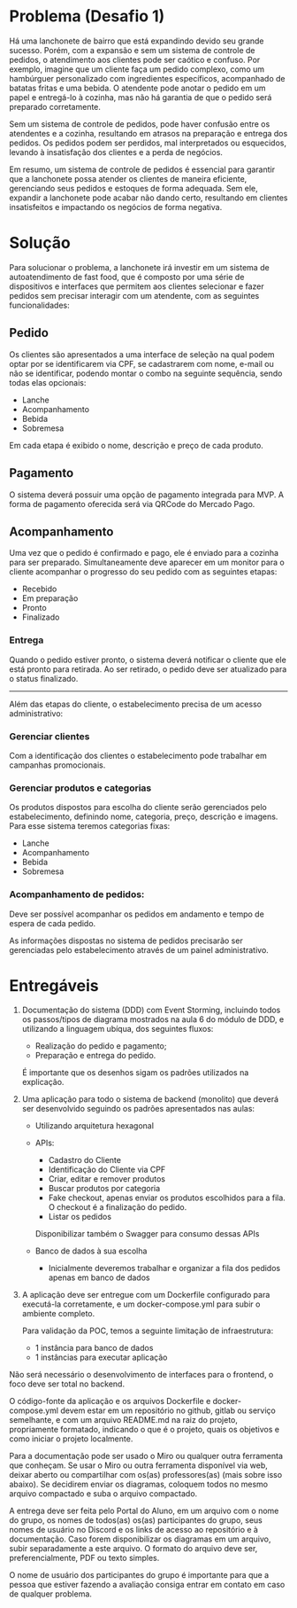 # Problema (Desafio 1)

Há uma lanchonete de bairro que está expandindo devido seu grande sucesso. Porém, com a expansão e sem um sistema de controle de pedidos, o atendimento aos clientes pode ser caótico e confuso. Por exemplo, imagine que um cliente faça um pedido complexo, como um hambúrguer personalizado com ingredientes específicos, acompanhado de batatas fritas e uma bebida. O atendente pode anotar o pedido em um papel e entregá-lo à cozinha, mas não há garantia de que o pedido será preparado corretamente.

Sem um sistema de controle de pedidos, pode haver confusão entre os atendentes e a cozinha, resultando em atrasos na preparação e entrega dos pedidos. Os pedidos podem ser perdidos, mal interpretados ou esquecidos, levando à insatisfação dos clientes e a perda de negócios.

Em resumo, um sistema de controle de pedidos é essencial para garantir que a lanchonete possa atender os clientes de maneira eficiente, gerenciando seus pedidos e estoques de forma adequada. Sem ele, expandir a lanchonete pode acabar não dando certo, resultando em clientes insatisfeitos e impactando os negócios de forma negativa.


# Solução

Para solucionar o problema, a lanchonete irá investir em um sistema de autoatendimento de fast food, que é composto por uma série de dispositivos e interfaces que permitem aos clientes selecionar e fazer pedidos sem precisar interagir com um atendente, com as seguintes funcionalidades:


## Pedido

Os clientes são apresentados a uma interface de seleção na qual podem optar por se identificarem via CPF, se cadastrarem com nome, e-mail ou não se identificar, podendo montar o combo na seguinte sequência, sendo todas elas opcionais:

- Lanche
- Acompanhamento
- Bebida
- Sobremesa

Em cada etapa é exibido o nome, descrição e preço de cada produto.

## Pagamento

O sistema deverá possuir uma opção de pagamento integrada para MVP. A forma de pagamento oferecida será via QRCode do Mercado Pago.

## Acompanhamento

Uma vez que o pedido é confirmado e pago, ele é enviado para a cozinha para ser preparado. Simultaneamente deve aparecer em um monitor para o cliente acompanhar o progresso do seu pedido com as seguintes etapas:

- Recebido
- Em preparação
- Pronto
- Finalizado

### Entrega

Quando o pedido estiver pronto, o sistema deverá notificar o cliente que ele está pronto para retirada. Ao ser retirado, o pedido deve ser atualizado para o status finalizado.

---

Além das etapas do cliente, o estabelecimento precisa de um acesso administrativo:

### Gerenciar clientes

Com a identificação dos clientes o estabelecimento pode trabalhar em campanhas promocionais.

### Gerenciar produtos e categorias

Os produtos dispostos para escolha do cliente serão gerenciados pelo estabelecimento, definindo nome, categoria, preço, descrição e imagens. Para esse sistema teremos categorias fixas:

- Lanche
- Acompanhamento
- Bebida
- Sobremesa

### Acompanhamento de pedidos:

Deve ser possível acompanhar os pedidos em andamento e tempo de espera de cada pedido.

As informações dispostas no sistema de pedidos precisarão ser gerenciadas pelo estabelecimento através de um painel administrativo.


# Entregáveis

1. Documentação do sistema (DDD) com Event Storming, incluindo todos os passos/tipos de diagrama mostrados na aula 6 do módulo de DDD, e utilizando a linguagem ubíqua, dos seguintes fluxos:

    - Realização do pedido e pagamento;
    - Preparação e entrega do pedido.

    É importante que os desenhos sigam os padrões utilizados na explicação.


2. Uma aplicação para todo o sistema de backend (monolito) que deverá ser desenvolvido seguindo os padrões apresentados nas aulas:

    - Utilizando arquitetura hexagonal
    - APIs:
        - Cadastro do Cliente
        - Identificação do Cliente via CPF
        - Criar, editar e remover produtos
        - Buscar produtos por categoria
        - Fake checkout, apenas enviar os produtos escolhidos para a fila. O checkout é a finalização do pedido.
        - Listar os pedidos

        Disponibilizar também o Swagger para consumo dessas APIs

    - Banco de dados à sua escolha

        - Inicialmente deveremos trabalhar e organizar a fila dos pedidos apenas em banco de dados



3. A aplicação deve ser entregue com um Dockerfile configurado para executá-la corretamente, e um docker-compose.yml para subir o ambiente completo.

    Para validação da POC, temos a seguinte limitação de infraestrutura:

    - 1 instância para banco de dados
    - 1 instâncias para executar aplicação

Não será necessário o desenvolvimento de interfaces para o frontend, o foco deve ser total no backend.


O código-fonte da aplicação e os arquivos Dockerfile e docker-compose.yml devem estar em um repositório no github, gitlab ou serviço semelhante, e com um arquivo README.md na raiz do projeto, propriamente formatado, indicando o que é o projeto, quais os objetivos e como iniciar o projeto localmente.

Para a documentação pode ser usado o Miro ou qualquer outra ferramenta que conheçam. Se usar o Miro ou outra ferramenta disponível via web, deixar aberto ou compartilhar com os(as) professores(as) (mais sobre isso abaixo). Se decidirem enviar os diagramas, coloquem todos no mesmo arquivo compactado e suba o arquivo compactado.

A entrega deve ser feita pelo Portal do Aluno, em um arquivo com o nome do grupo, os nomes de todos(as) os(as) participantes do grupo, seus nomes de usuário no Discord e os links de acesso ao repositório e à documentação. Caso forem disponibilizar os diagramas em um arquivo, subir separadamente a este arquivo. O formato do arquivo deve ser, preferencialmente, PDF ou texto simples.

O nome de usuário dos participantes do grupo é importante para que a pessoa que estiver fazendo a avaliação consiga entrar em contato em caso de qualquer problema.



